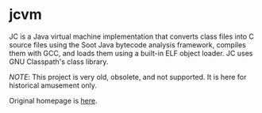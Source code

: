 # jcvm

JC is a Java virtual machine implementation that converts class files into C source files using the Soot Java bytecode analysis framework, compiles them with GCC, and loads them using a built-in ELF object loader. JC uses GNU Classpath's class library.

*NOTE*: This project is very old, obsolete, and not supported. It is here for historical amusement only.

Original homepage is [here](http://jcvm.sourceforge.net/).
